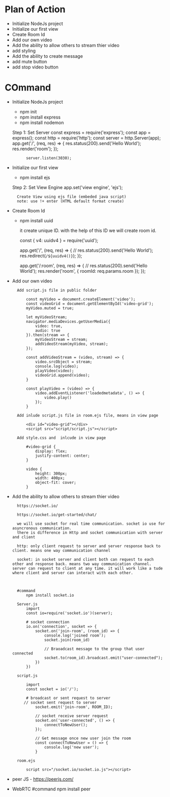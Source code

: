# Plan of Action
- Initialize NodeJs project
- Initialize our first view
- Create Room Id
- Add our own video 
- Add the ability to allow others to stream thier video
- add styling
- Add the ability to create message
- add mute button
- add stop video button


# COmmand



- Initialize NodeJs project
    - npm init
    - npm install express
    - npm install nodemon

    Step 1: Set Server
            const express = require('express');
            const app = express();
            const http = require('http');
            const server = http.Server(app);
            app.get('/', (req, res) => {
                res.status(200).send('Hello World');
                res.render('room');
            });

            server.listen(3030);

- Initialize our first view
    
    - npm install ejs

    Step 2: Set View Engine 
        app.set('view engine', 'ejs');

        Create View using ejs file (embeded java script)
        note: use !+ enter (HTML default format create)

- Create Room Id
    - npm install uuid

        it create unique ID. with the help of this ID we will create room id.

        const { v4: uuidv4 } = require('uuid');

        app.get('/', (req, res) => {
            // res.status(200).send('Hello World');
            res.redirect(`/${uuidv4()}`);
        });

        app.get('/:room', (req, res) => {
            // res.status(200).send('Hello World');
            res.render('room', { roomId: req.params.room });
        });

- Add our own video 

        Add script.js file in public folder 

            const myVideo = document.createElement('video');
            const videoGrid = document.getElementById('video-grid');
            myVideo.muted = true;

            let myVideoStream;
            navigator.mediaDevices.getUserMedia({
                video: true,
                audio: true
            }).then(stream => {
                myVideoStream = stream;
                addVideoStream(myVideo, stream);
            });

            const addVideoStream = (video, stream) => {
                video.srcObject = stream;
                console.log(video);
                playVideo(video);
                videoGrid.append(video);
            }

            const playVideo = (video) => {
                video.addEventListener('loadedmetadata', () => {
                    video.play()
                });
            }
        
        Add inlude script.js file in room.ejs file, means in view page

            <div id="video-grid"></div>
            <script src="script/script.js"></script> 
        
        Add style.css and  inlcude in view page

            #video-grid {
                display: flex;
                justify-content: center;
            }

            video {
                height: 300px;
                width: 400px;
                object-fit: cover;
            }

- Add the ability to allow others to stream thier video

        https://socket.io/

        https://socket.io/get-started/chat/

        we will use socket for real time communication. socket io use for asyncronous communication.
        there is difference in Http and socket communication with server and client

        http: only client request to server and server response back to client. means one way communication channel

        socket: in socket server and client both can request to each other and response back. means two way communication channel. server can request to client at any time. it will work like a tude where client and server can interact with each other.



        #command 
            npm install socket.io

        Server.js
            import
            const io=require('socket.io')(server);

            # socket connection 
            io.on('connection', socket => {
                socket.on('join-room', (room_id) => {
                    console.log('joined room');
                    socket.join(room_id)

                    // Braoadcast message to the group that user connected
                    socket.to(room_id).broadcast.emit("user-connected");
                })
            })

        script.js

            import 
            const socket = io('/');

            # broadcast or sent request to server
           // socket sent request to server
                socket.emit('join-room', ROOM_ID);

                // socket receive server request
                socket.on('user-connected', () => {
                    connectToNewUser();
                });

                // Get message once new user join the room
                const connectToNewUser = () => {
                    console.log('new user');
                }

        room.ejs

            script src="/socket.io/socket.io.js"></script>


- peer JS - https://peerjs.com/
- WebRTC
        #command
            npm install peer

        
